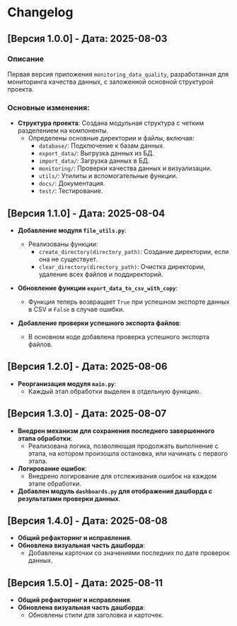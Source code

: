 # Changelog

## [Версия 1.0.0] - Дата: 2025-08-03

### Описание

Первая версия приложения `monitoring_data_quality`, разработанная для мониторинга качества данных, с заложенной основной
структурой проекта.

### Основные изменения:

- **Структура проекта**: Создана модульная структура с четким разделением на компоненты.
    - Определены основные директории и файлы, включая:
        - `database/`: Подключение к базам данных.
        - `export_data/`: Выгрузка данных из БД.
        - `import_data/`: Загрузка данных в БД.
        - `monitoring/`: Проверки качества данных и визуализации.
        - `utils/`: Утилиты и вспомогательные функции.
        - `docs/`: Документация.
        - `test/`: Тестирование.

## [Версия 1.1.0] - Дата: 2025-08-04

- **Добавление модуля `file_utils.py`**:
    - Реализованы функции:
        - `create_directory(directory_path)`: Создание директории, если она не существует.
        - `clear_directory(directory_path)`: Очистка директории, удаление всех файлов и поддиректорий.

- **Обновление функции `export_data_to_csv_with_copy`**:
    - Функция теперь возвращает `True` при успешном экспорте данных в CSV и `False` в случае ошибки.

- **Добавление проверки успешного экспорта файлов**:
    - В основном коде добавлена проверка успешного экспорта файлов.

## [Версия 1.2.0] - Дата: 2025-08-06

- **Реорганизация модуля `main.py`**:
    - Каждый этап обработки выделен в отдельную функцию.

## [Версия 1.3.0] - Дата: 2025-08-07

- **Внедрен механизм для сохранения последнего завершенного этапа обработки**:
    - Реализована логика, позволяющая продолжать выполнение с этапа, на котором произошла остановка, или начинать с
      первого этапа.
- **Логирование ошибок**:
    - Внедрено логирование для отслеживания ошибок на каждом этапе обработки.
- **Добавлен модуль `dashboards.py` для отображения дашборда с результатами проверки данных**.

## [Версия 1.4.0] - Дата: 2025-08-08

- **Общий рефакторинг и исправления**.
- **Обновлена визуальная часть дашборда**:
    - Добавлены карточки со значениями последних по дате проверок данных.

## [Версия 1.5.0] - Дата: 2025-08-11

- **Общий рефакторинг и исправления**.
- **Обновлена визуальная часть дашборда**:
    - Обновлены стили для заголовка и карточек.
